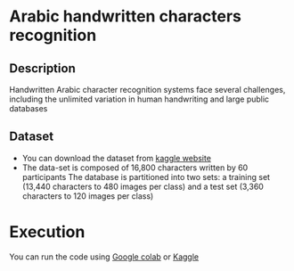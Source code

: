 # Arabic handwritten characters recognition 
## Description 
Handwritten Arabic character recognition systems face several challenges, including the unlimited variation in human handwriting and large public databases
## Dataset
* You can download the dataset from [ kaggle website ](https://www.kaggle.com/mloey1/ahcd1)
* The data-set is composed of 16,800 characters written by 60 participants
The database is partitioned into two sets: a training set (13,440 characters to 480 images per class) and a test set (3,360 characters to 120 images per class)
# Execution
You can run the code using [Google colab](https://colab.research.google.com/) or [Kaggle](https://www.kaggle.com/code)

